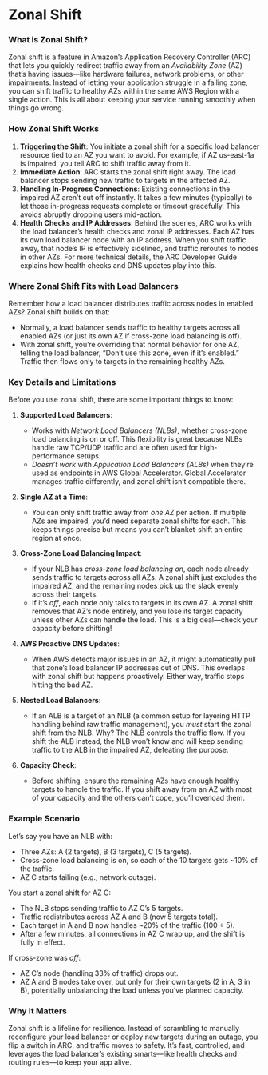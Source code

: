 # Zonal Shift
### What is Zonal Shift?
Zonal shift is a feature in Amazon’s Application Recovery Controller (ARC) that lets you quickly redirect traffic away from an *Availability Zone* (AZ) that’s having issues—like hardware failures, network problems, or other impairments. Instead of letting your application struggle in a failing zone, you can shift traffic to healthy AZs within the same AWS Region with a single action. This is all about keeping your service running smoothly when things go wrong.

### How Zonal Shift Works
1. **Triggering the Shift**: You initiate a zonal shift for a specific load balancer resource tied to an AZ you want to avoid. For example, if AZ us-east-1a is impaired, you tell ARC to shift traffic away from it.
2. **Immediate Action**: ARC starts the zonal shift right away. The load balancer stops sending new traffic to targets in the affected AZ.
3. **Handling In-Progress Connections**: Existing connections in the impaired AZ aren’t cut off instantly. It takes a few minutes (typically) to let those in-progress requests complete or timeout gracefully. This avoids abruptly dropping users mid-action.
4. **Health Checks and IP Addresses**: Behind the scenes, ARC works with the load balancer’s health checks and zonal IP addresses. Each AZ has its own load balancer node with an IP address. When you shift traffic away, that node’s IP is effectively sidelined, and traffic reroutes to nodes in other AZs. For more technical details, the ARC Developer Guide explains how health checks and DNS updates play into this.

### Where Zonal Shift Fits with Load Balancers
Remember how a load balancer distributes traffic across nodes in enabled AZs? Zonal shift builds on that:
- Normally, a load balancer sends traffic to healthy targets across all enabled AZs (or just its own AZ if cross-zone load balancing is off).
- With zonal shift, you’re overriding that normal behavior for one AZ, telling the load balancer, “Don’t use this zone, even if it’s enabled.” Traffic then flows only to targets in the remaining healthy AZs.

### Key Details and Limitations
Before you use zonal shift, there are some important things to know:

1. **Supported Load Balancers**:
   - Works with *Network Load Balancers (NLBs)*, whether cross-zone load balancing is on or off. This flexibility is great because NLBs handle raw TCP/UDP traffic and are often used for high-performance setups.
   - *Doesn’t work* with *Application Load Balancers (ALBs)* when they’re used as endpoints in AWS Global Accelerator. Global Accelerator manages traffic differently, and zonal shift isn’t compatible there.

2. **Single AZ at a Time**:
   - You can only shift traffic away from *one AZ* per action. If multiple AZs are impaired, you’d need separate zonal shifts for each. This keeps things precise but means you can’t blanket-shift an entire region at once.

3. **Cross-Zone Load Balancing Impact**:
   - If your NLB has *cross-zone load balancing on*, each node already sends traffic to targets across all AZs. A zonal shift just excludes the impaired AZ, and the remaining nodes pick up the slack evenly across their targets.
   - If it’s *off*, each node only talks to targets in its own AZ. A zonal shift removes that AZ’s node entirely, and you lose its target capacity unless other AZs can handle the load. This is a big deal—check your capacity before shifting!

4. **AWS Proactive DNS Updates**:
   - When AWS detects major issues in an AZ, it might automatically pull that zone’s load balancer IP addresses out of DNS. This overlaps with zonal shift but happens proactively. Either way, traffic stops hitting the bad AZ.

5. **Nested Load Balancers**:
   - If an ALB is a target of an NLB (a common setup for layering HTTP handling behind raw traffic management), you *must* start the zonal shift from the NLB. Why? The NLB controls the traffic flow. If you shift the ALB instead, the NLB won’t know and will keep sending traffic to the ALB in the impaired AZ, defeating the purpose.

6. **Capacity Check**:
   - Before shifting, ensure the remaining AZs have enough healthy targets to handle the traffic. If you shift away from an AZ with most of your capacity and the others can’t cope, you’ll overload them.

### Example Scenario
Let’s say you have an NLB with:
- Three AZs: A (2 targets), B (3 targets), C (5 targets).
- Cross-zone load balancing is on, so each of the 10 targets gets ~10% of the traffic.
- AZ C starts failing (e.g., network outage).

You start a zonal shift for AZ C:
- The NLB stops sending traffic to AZ C’s 5 targets.
- Traffic redistributes across AZ A and B (now 5 targets total).
- Each target in A and B now handles ~20% of the traffic (100 ÷ 5).
- After a few minutes, all connections in AZ C wrap up, and the shift is fully in effect.

If cross-zone was *off*:
- AZ C’s node (handling 33% of traffic) drops out.
- AZ A and B nodes take over, but only for their own targets (2 in A, 3 in B), potentially unbalancing the load unless you’ve planned capacity.

### Why It Matters
Zonal shift is a lifeline for resilience. Instead of scrambling to manually reconfigure your load balancer or deploy new targets during an outage, you flip a switch in ARC, and traffic moves to safety. It’s fast, controlled, and leverages the load balancer’s existing smarts—like health checks and routing rules—to keep your app alive.
